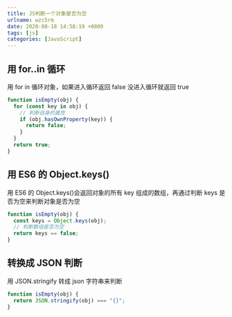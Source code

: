 ```yaml
---
title: JS判断一个对象是否为空
urlname: wzc5rm
date: 2020-08-18 14:58:19 +0800
tags: [js]
categories: [JavaScript]
---
```


## 用 for..in 循环

用 for in 循环对象，如果进入循环返回 false 没进入循环就返回 true

```javascript
function isEmpty(obj) {
  for (const key in obj) {
    // 判断自身的属性
    if (obj.hasOwnProperty(key)) {
      return false;
    }
  }
  return true;
}
```

## 用 ES6 的 Object.keys()

用 ES6 的 Object.keys()会返回对象的所有 key 组成的数组，再通过判断 keys 是否为空来判断对象是否为空

```javascript
function isEmpty(obj) {
  const keys = Object.keys(obj);
  // 判断数组是否为空
  return keys == false;
}
```

## 转换成 JSON 判断

用 JSON.stringify 转成 json 字符串来判断

```javascript
function isEmpty(obj) {
  return JSON.stringify(obj) === "{}";
}
```
